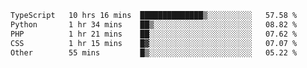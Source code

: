 <!--START_SECTION:waka-->

```txt
TypeScript   10 hrs 16 mins  ██████████████▒░░░░░░░░░░   57.58 %
Python       1 hr 34 mins    ██▒░░░░░░░░░░░░░░░░░░░░░░   08.82 %
PHP          1 hr 21 mins    ██░░░░░░░░░░░░░░░░░░░░░░░   07.62 %
CSS          1 hr 15 mins    █▓░░░░░░░░░░░░░░░░░░░░░░░   07.07 %
Other        55 mins         █▒░░░░░░░░░░░░░░░░░░░░░░░   05.22 %
```

<!--END_SECTION:waka-->
